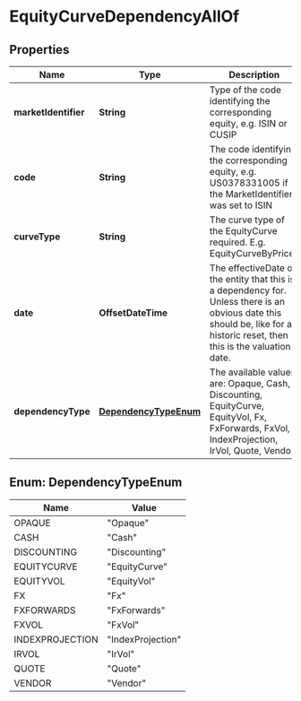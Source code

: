 

# EquityCurveDependencyAllOf


## Properties

Name | Type | Description | Notes
------------ | ------------- | ------------- | -------------
**marketIdentifier** | **String** | Type of the code identifying the corresponding equity, e.g. ISIN or CUSIP | 
**code** | **String** | The code identifying the corresponding equity, e.g. US0378331005 if the MarketIdentifier was set to ISIN | 
**curveType** | **String** | The curve type of the EquityCurve required. E.g. EquityCurveByPrices | 
**date** | **OffsetDateTime** | The effectiveDate of the entity that this is a dependency for.  Unless there is an obvious date this should be, like for a historic reset, then this is the valuation date. | 
**dependencyType** | [**DependencyTypeEnum**](#DependencyTypeEnum) | The available values are: Opaque, Cash, Discounting, EquityCurve, EquityVol, Fx, FxForwards, FxVol, IndexProjection, IrVol, Quote, Vendor | 



## Enum: DependencyTypeEnum

Name | Value
---- | -----
OPAQUE | &quot;Opaque&quot;
CASH | &quot;Cash&quot;
DISCOUNTING | &quot;Discounting&quot;
EQUITYCURVE | &quot;EquityCurve&quot;
EQUITYVOL | &quot;EquityVol&quot;
FX | &quot;Fx&quot;
FXFORWARDS | &quot;FxForwards&quot;
FXVOL | &quot;FxVol&quot;
INDEXPROJECTION | &quot;IndexProjection&quot;
IRVOL | &quot;IrVol&quot;
QUOTE | &quot;Quote&quot;
VENDOR | &quot;Vendor&quot;



